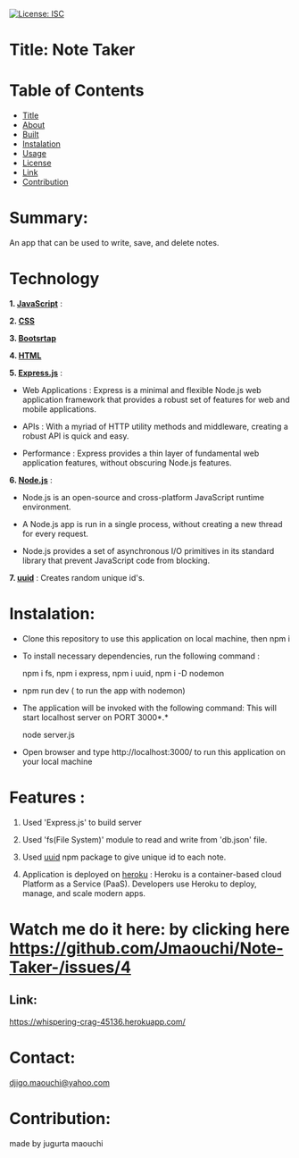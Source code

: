 
[![License: ISC](https://img.shields.io/badge/License-ISC-blue.svg)](https://opensource.org/licenses/ISC)


# Title: Note Taker


# Table of  Contents

* [Title](#title)
* [About](#about)
* [Built](#Technology)
* [Instalation](#header.instal)
* [Usage](header.usage)
* [License](#header.license)
* [Link](#link)
* [Contribution](#header.contribution)



# Summary:
  An app that can be used to write, save, and delete notes.
  

# Technology

**1. [JavaScript](https;//javascript.com/)** :


**2. [CSS](https://css.com)**


**3. [Bootsrtap](https://bootstrap.com/)**  


**4. [HTML](https://html.com/)**


**5. [Express.js](https://expressjs.com/)** :

* Web Applications : Express is a minimal and flexible Node.js web application framework that provides a robust set of features for web and mobile applications.

* APIs : With a myriad of HTTP utility methods and middleware, creating a robust API is quick and easy.

* Performance : Express provides a thin layer of fundamental web application features, without obscuring Node.js features.


**6. [Node.js](https://nodejs.org/en/)** : 

* Node.js is an open-source and cross-platform JavaScript runtime environment.

* A Node.js app is run in a single process, without creating a new thread for every request.

* Node.js provides a set of asynchronous I/O primitives in its standard library that prevent JavaScript code from blocking.

**7. [uuid](https://www.npmjs.com/package/uuid)** : Creates random unique id's.
  

  
# Instalation:

* Clone this repository to use this application on local machine, then npm i 


* To install necessary dependencies, run the following command :

    npm i fs, npm i express, npm i uuid, npm i -D nodemon 


* npm run dev ( to run the app with nodemon)  
  

* The application will be invoked with the following command: This will start localhost server on PORT 3000*.*

    node server.js


* Open browser and type http://localhost:3000/ to run this application on your local machine




# Features :

1. Used 'Express.js' to build server

2. Used 'fs(File System)' module to read and write from 'db.json' file.

3. Used [uuid](https://www.npmjs.com/package/uuid) npm package to give unique id to each note.

4. Application is deployed on [heroku](https://whispering-crag-45136.herokuapp.com/) : Heroku is a container-based cloud Platform as a Service (PaaS). Developers use Heroku to deploy, manage, and scale modern apps.



# Watch me do it here: by clicking here  https://github.com/Jmaouchi/Note-Taker-/issues/4



## Link:  
  
https://whispering-crag-45136.herokuapp.com/


# Contact:
djigo.maouchi@yahoo.com


# Contribution:
  made by jugurta maouchi 
